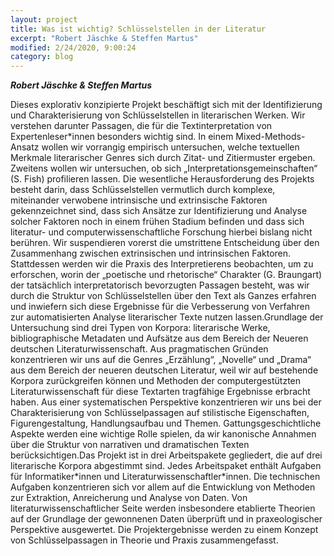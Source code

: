```yaml
---
layout: project
title: Was ist wichtig? Schlüsselstellen in der Literatur
excerpt: "Robert Jäschke & Steffen Martus"
modified: 2/24/2020, 9:00:24
category: blog
---
```


***Robert Jäschke & Steffen Martus***

Dieses explorativ konzipierte Projekt beschäftigt sich mit der
Identifizierung und Charakterisierung von Schlüsselstellen in
literarischen Werken. Wir verstehen darunter Passagen, die für die
Textinterpretation von Expertenleser\*innen besonders wichtig sind. In
einem Mixed-Methods-Ansatz wollen wir vorrangig empirisch untersuchen,
welche textuellen Merkmale literarischer Genres sich durch Zitat- und
Zitiermuster ergeben. Zweitens wollen wir untersuchen, ob sich
„Interpretationsgemeinschaften“ (S. Fish) profilieren lassen. Die
wesentliche Herausforderung des Projekts besteht darin, dass
Schlüsselstellen vermutlich durch komplexe, miteinander verwobene
intrinsische und extrinsische Faktoren gekennzeichnet sind, dass sich
Ansätze zur Identifizierung und Analyse solcher Faktoren noch in einem
frühen Stadium befinden und dass sich literatur- und
computerwissenschaftliche Forschung hierbei bislang nicht berühren. Wir
suspendieren vorerst die umstrittene Entscheidung über den Zusammenhang
zwischen extrinsischen und intrinsischen Faktoren. Stattdessen werden
wir die Praxis des Interpretierens beobachten, um zu erforschen, worin
der „poetische und rhetorische“ Charakter (G. Braungart) der tatsächlich
interpretatorisch bevorzugten Passagen besteht, was wir durch die
Struktur von Schlüsselstellen über den Text als Ganzes erfahren und
inwiefern sich diese Ergebnisse für die Verbesserung von Verfahren zur
automatisierten Analyse literarischer Texte nutzen lassen.Grundlage der
Untersuchung sind drei Typen von Korpora: literarische Werke,
bibliographische Metadaten und Aufsätze aus dem Bereich der Neueren
deutschen Literaturwissenschaft. Aus pragmatischen Gründen konzentrieren
wir uns auf die Genres „Erzählung“, „Novelle“ und „Drama“ aus dem
Bereich der neueren deutschen Literatur, weil wir auf bestehende Korpora
zurückgreifen können und Methoden der computergestützten
Literaturwissenschaft für diese Textarten tragfähige Ergebnisse erbracht
haben. Aus einer systematischen Perspektive konzentrieren wir uns bei
der Charakterisierung von Schlüsselpassagen auf stilistische
Eigenschaften, Figurengestaltung, Handlungsaufbau und Themen.
Gattungsgeschichtliche Aspekte werden eine wichtige Rolle spielen, da
wir kanonische Annahmen über die Struktur von narrativen und
dramatischen Texten berücksichtigen.Das Projekt ist in drei
Arbeitspakete gegliedert, die auf drei literarische Korpora abgestimmt
sind. Jedes Arbeitspaket enthält Aufgaben für Informatiker\*innen und
Literaturwissenschaftler\*innen. Die technischen Aufgaben konzentrieren
sich vor allem auf die Entwicklung von Methoden zur Extraktion,
Anreicherung und Analyse von Daten. Von literaturwissenschaftlicher
Seite werden insbesondere etablierte Theorien auf der Grundlage der
gewonnenen Daten überprüft und in praxeologischer Perspektive
ausgewertet. Die Projektergebnisse werden zu einem Konzept von
Schlüsselpassagen in Theorie und Praxis zusammengefasst.
